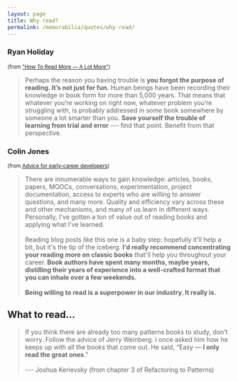 ```yaml
---
layout: page
title: Why read?
permalink: /memorabilia/quotes/why-read/
---
```



### Ryan Holiday 
<small>(from ["How To Read More — A Lot More"](https://ryanholiday.net/how-to-read-more-a-lot-more/))</small>

> Perhaps the reason you having trouble is **you forgot the purpose of reading. It’s not just for fun.** Human beings have been recording their knowledge in book form for more than 5,000 years. That means that whatever you’re working on right now, whatever problem you’re struggling with, is probably addressed in some book somewhere by someone a lot smarter than you. **Save yourself the trouble of learning from trial and error** --- find that point. Benefit from that perspective.



### Colin Jones 
<small>(from [Advice for early-career developers](https://8thlight.com/blog/colin-jones/2017/10/24/advice-for-early-career-developers.html))</small>

> There are innumerable ways to gain knowledge: articles, books, papers, MOOCs, conversations, experimentation, project documentation, access to experts who are willing to answer questions, and many more. Quality and efficiency vary across these and other mechanisms, and many of us learn in different ways. Personally, I've gotten a ton of value out of reading books and applying what I've learned.
<br /><br />
Reading blog posts like this one is a baby step: hopefully it'll help a bit, but it's the tip of the iceberg. **I'd really recommend concentrating your reading more on classic books** that'll help you throughout your career. **Book authors have spent many months, maybe years, distilling their years of experience into a well-crafted format that you can inhale over a few weekends.**
<br /><br />
**Being willing to read is a superpower in our industry. It really is.**



## What to read...

> If you think there are already too many patterns books to study, don’t worry. Follow the advice of Jerry Weinberg. I once asked him how he keeps up with all the books that come out. He said, “Easy — **I only read the great ones**.”
<br /><br />
> --- Joshua Kerievsky (from chapter 3 of Refactoring to Patterns)

